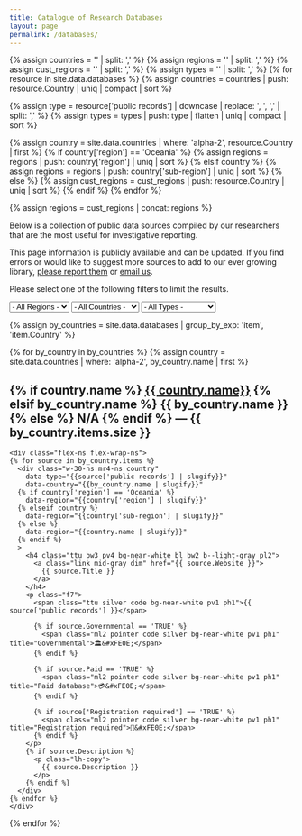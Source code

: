 ```yaml
---
title: Catalogue of Research Databases
layout: page
permalink: /databases/
---
```

{% assign countries = '' | split: ',' %}
{% assign regions = '' | split: ',' %}
{% assign cust_regions = '' | split: ',' %}
{% assign types = '' | split: ',' %}
{% for resource in site.data.databases %}
  {% assign countries = countries | push: resource.Country | uniq | compact | sort %}

  {% assign type = resource['public records'] | downcase | replace: ', ', ',' | split: ',' %}
  {% assign types = types | push: type | flatten | uniq | compact | sort %}

  {% assign country = site.data.countries | where: 'alpha-2', resource.Country | first %}
  {% if country['region'] == 'Oceania' %}
    {% assign regions = regions | push: country['region'] | uniq | sort %}
  {% elsif country %}
    {% assign regions = regions | push: country['sub-region'] | uniq | sort %}
  {% else %}
    {% assign cust_regions = cust_regions | push: resource.Country | uniq | sort %}
  {% endif %}
{% endfor %}

{% assign regions = cust_regions | concat: regions %}

<p>
  Below is a collection of public data sources compiled by our researchers that
  are the most useful for investigative reporting.
</p>
<p>
  This page information is publicly available and can be updated. If you find
  errors or would like to suggest more sources to add to our ever growing
  library, <a class="mid-gray dim"
  href="{{ site.repository_url }}/issues">please report them</a> or
  <a class="mid-gray dim" href="mailto:{{ site.email }}">email us</a>.
</p>

<div class="mb5 mt4">
  <p class="pb2 lh-copy gray ma0">
    Please select one of the following filters to limit the results.
  </p>

  <select data-filter="region" class="db db-m di-ns">
    <option value=""> - All Regions - </option>
    {% for region in regions %}
      <option value="{{region | slugify}}">{{region}}</option>
    {% endfor %}
  </select>

  <select class="mh0 mh0-m mv2 mv2-m mv0-ns mh3-ns db db-m di-ns w-third-ns" data-filter="country">
    <option value=""> - All Countries - </option>
    {% for code in countries %}
      {% assign country = site.data.countries | where: 'alpha-2', code | first %}
      {% if country %}
        <option value="{{code | slugify}}">{{country.name}}</option>
      {% endif %}
    {% endfor %}
  </select>

  <select class="db db-m di-ns w-third-ns" data-filter="type">
    <option value=""> - All Types - </option>
    {% for type in types %}
      <option value="{{type | slugify}}">{{type | capitalize}}</option>
    {% endfor %}
  </select>
</div>

<script>
  document.addEventListener('input', function (event) {
    var filter = event.target.dataset.filter;
    var option = event.target.options[event.target.selectedIndex].value;
    var selects = document.querySelectorAll('select');

    // Allow switching between regions by resetting the filters
    if (filter === 'region') {
      document.querySelectorAll('[data-region]').forEach(function(el) {
        el.classList.remove('dn');
      });
    }

    // Apply any filters
    document.querySelectorAll('[data-' + filter + ']').forEach(function(el) {
      var elFilter = el.dataset[filter];
      var isHidden = el.classList.contains('dn');
      var matches = false;

      if (elFilter && option && (elFilter == option || elFilter.indexOf(option) > -1) ) {
        matches = true;
      }

      if (isHidden && elFilter && !option) {
        el.classList.remove('dn');

        if (filter != 'type') {
          selects.forEach(function(sel) { sel.value = "" });
        }
      }

      if (!isHidden && elFilter && option && !matches) {
        el.classList.add('dn');
      }
    });

    // Hide any region which show no countries
    document.querySelectorAll('.region').forEach(function(el) {
      var allCountries = el.querySelectorAll('.country').length;
      var hiddenCountries = el.querySelectorAll('.country.dn').length;

      if (allCountries === hiddenCountries) {
        el.classList.add('dn');
      }
    });
  }, false);
</script>

{% assign by_countries = site.data.databases | group_by_exp: 'item', 'item.Country' %}

{% for by_country in by_countries %}
  {% assign country = site.data.countries | where: 'alpha-2', by_country.name | first %}

  <div class="mb5 region" id="{{ country.name | slugify }}"
  {% if country['region'] == 'Oceania' %}
    data-country="{{by_country.name | slugify}}"
    data-region="{{country['region'] | slugify}}"
  {% elsif country %}
    data-country="{{by_country.name | slugify}}"
    data-region="{{country['sub-region'] | slugify}}"
  {% else %}
    data-region="{{by_country.name | slugify}}"
  {% endif %}
  >
    <h2 class="normal ttu bb">
      {% if country.name %}
        <a class="link mid-gray" href="#{{ country.name | slugify }}">{{ country.name}}</a>
      {% elsif by_country.name %}
        {{ by_country.name }}
      {% else %}
        N/A
      {% endif %}
      <span class="normal tt light-silver">&mdash; {{ by_country.items.size }}</span>
    </h2>

    <div class="flex-ns flex-wrap-ns">
    {% for source in by_country.items %}
      <div class="w-30-ns mr4-ns country"
        data-type="{{source['public records'] | slugify}}"
        data-country="{{by_country.name | slugify}}"
      {% if country['region'] == 'Oceania' %}
        data-region="{{country['region'] | slugify}}"
      {% elseif country %}
        data-region="{{country['sub-region'] | slugify}}"
      {% else %}
        data-region="{{country.name | slugify}}"
      {% endif %}
      >
        <h4 class="ttu bw3 pv4 bg-near-white bl bw2 b--light-gray pl2">
          <a class="link mid-gray dim" href="{{ source.Website }}">
            {{ source.Title }}
          </a>
        </h4>
        <p class="f7">
          <span class="ttu silver code bg-near-white pv1 ph1">{{ source['public records'] }}</span>

          {% if source.Governmental == 'TRUE' %}
            <span class="ml2 pointer code silver bg-near-white pv1 ph1" title="Governmental">🏛&#xFE0E;</span>
          {% endif %}

          {% if source.Paid == 'TRUE' %}
            <span class="ml2 pointer code silver bg-near-white pv1 ph1" title="Paid database">💳&#xFE0E;</span>
          {% endif %}

          {% if source['Registration required'] == 'TRUE' %}
            <span class="ml2 pointer code silver bg-near-white pv1 ph1" title="Registration required">🔐&#xFE0E;</span>
          {% endif %}
        </p>
        {% if source.Description %}
          <p class="lh-copy">
            {{ source.Description }}
          </p>
        {% endif %}
      </div>
    {% endfor %}
    </div>
  </div>
{% endfor %}
